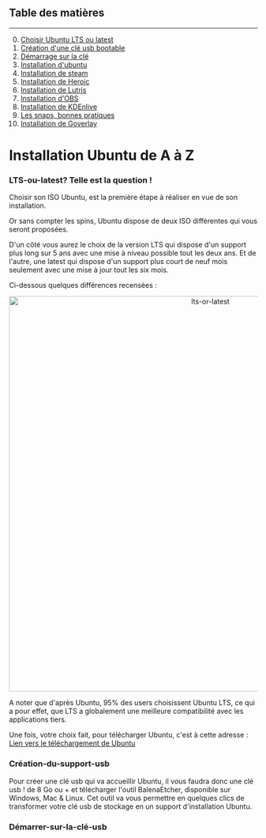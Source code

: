 ## Table des matières
---
0. [Choisir Ubuntu LTS ou latest](#LTS-ou-latest?)
1. [Création d'une clé usb bootable](#Création-du-support-usb)
2. [Démarrage sur la clé](#Démarrer-sur-la-clé-usb)
3. [Installation d'ubuntu]()
4. [Installation de steam]()
5. [Installation de Heroic]()
6. [Installation de Lutris]()
7. [Installation d'OBS]()
8. [Installation de KDEnlive]()
9. [Les snaps, bonnes pratiques]()
10. [Installation de Goverlay]()
   
# Installation Ubuntu de A à Z

### LTS-ou-latest? Telle est la question !

Choisir son ISO Ubuntu, est la première étape à réaliser en vue de son installation.

Or sans compter les spins, Ubuntu dispose de deux ISO différentes qui vous seront proposées. 

D'un côté vous aurez le choix de la version LTS qui dispose d'un support plus long sur 5 ans avec une mise à niveau possible tout les deux ans.
Et de l'autre, une latest qui dispose d'un support plus court de neuf mois seulement avec une mise à jour tout les six mois.

Ci-dessous quelques différences recensées : 

<p align="center">
  <img width="800" src="https://github.com/Gaming-Linux-FR/Ubuntu/assets/101025517/d2017f33-1012-4cb9-98a9-04f328b12124" alt="lts-or-latest">
</p>

A noter que d'après Ubuntu, 95% des users choisissent Ubuntu LTS, ce qui a pour effet, que LTS a globalement une meilleure compatibilité avec les applications tiers. 

Une fois, votre choix fait, pour télécharger Ubuntu, c'est à cette adresse : [Lien vers le téléchargement de Ubuntu](https://ubuntu.com/download/desktop)

### Création-du-support-usb

Pour créer une clé usb qui va accueillir Ubuntu, il vous faudra donc une clé usb ! de 8 Go ou + et télécharger l'outil BalenaEtcher, disponible sur Windows, Mac & Linux. 
Cet outil va vous permettre en quelques clics de transformer votre clé usb de stockage en un support d'installation Ubuntu.

### Démarrer-sur-la-clé-usb

